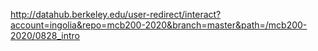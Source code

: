 http://datahub.berkeley.edu/user-redirect/interact?account=ingolia&repo=mcb200-2020&branch=master&path=/mcb200-2020/0828_intro

